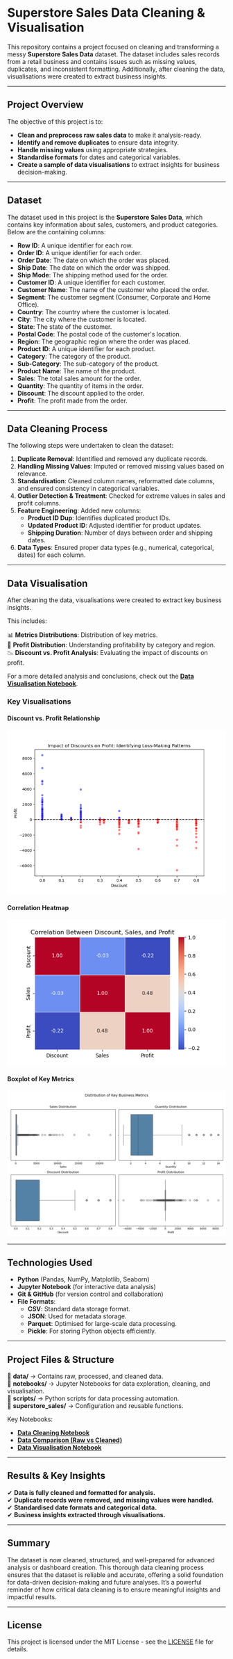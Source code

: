 # **Superstore Sales Data Cleaning & Visualisation**

This repository contains a project focused on cleaning and transforming a messy **Superstore Sales Data** dataset. The dataset includes sales records from a retail business and contains issues such as missing values, duplicates, and inconsistent formatting. Additionally, after cleaning the data, visualisations were created to extract business insights.

---
## **Project Overview**

The objective of this project is to:
- **Clean and preprocess raw sales data** to make it analysis-ready.
- **Identify and remove duplicates** to ensure data integrity.
- **Handle missing values** using appropriate strategies.
- **Standardise formats** for dates and categorical variables.
- **Create a sample of data visualisations** to extract insights for business decision-making.

---
## **Dataset**

The dataset used in this project is the **Superstore Sales Data**, which contains key information about sales, customers, and product categories. Below are the containing columns:

- **Row ID**: A unique identifier for each row.
- **Order ID**: A unique identifier for each order.
- **Order Date**: The date on which the order was placed.
- **Ship Date**: The date on which the order was shipped.
- **Ship Mode**: The shipping method used for the order.
- **Customer ID**: A unique identifier for each customer.
- **Customer Name**: The name of the customer who placed the order.
- **Segment**: The customer segment (Consumer, Corporate and Home Office).
- **Country**: The country where the customer is located.
- **City**: The city where the customer is located.
- **State**: The state of the customer.
- **Postal Code**: The postal code of the customer's location.
- **Region**: The geographic region where the order was placed.
- **Product ID**: A unique identifier for each product.
- **Category**: The category of the product.
- **Sub-Category**: The sub-category of the product.
- **Product Name**: The name of the product.
- **Sales**: The total sales amount for the order.
- **Quantity**: The quantity of items in the order.
- **Discount**: The discount applied to the order.
- **Profit**: The profit made from the order.

---
## **Data Cleaning Process**

The following steps were undertaken to clean the dataset:
1. **Duplicate Removal**: Identified and removed any duplicate records.
2. **Handling Missing Values**: Imputed or removed missing values based on relevance.
3. **Standardisation**: Cleaned column names, reformatted date columns, and ensured consistency in categorical variables.
4. **Outlier Detection & Treatment**: Checked for extreme values in sales and profit columns.
5. **Feature Engineering**: Added new columns:
   - **Product ID Dup**: Identifies duplicated product IDs.
   - **Updated Product ID**: Adjusted identifier for product updates.
   - **Shipping Duration**: Number of days between order and shipping dates.
6. **Data Types**: Ensured proper data types (e.g., numerical, categorical, dates) for each column.

---
## **Data Visualisation**

After cleaning the data, visualisations were created to extract key business insights. 

This includes:

📊 **Metrics Distributions**: Distribution of key metrics.  
📌 **Profit Distribution**: Understanding profitability by category and region.  
📉 **Discount vs. Profit Analysis**: Evaluating the impact of discounts on profit.  

For a  more detailed analysis and conclusions, check out the **[Data Visualisation Notebook](notebooks/03-Data_Visualisation.ipynb)**.

### **Key Visualisations**

#### **Discount vs. Profit Relationship**
![Discount vs. Profit](notebooks/figures/scatter_disc_vs_profit.png)

#### **Correlation Heatmap**
![Correlation Heatmap](notebooks/figures/heatmap_corr.png)

#### **Boxplot of Key Metrics**
![Boxplot Metrics](notebooks/figures/boxplot_metrics.png)



---
## **Technologies Used**

- **Python** (Pandas, NumPy, Matplotlib, Seaborn)
- **Jupyter Notebook** (for interactive data analysis)
- **Git & GitHub** (for version control and collaboration)
- **File Formats**:
   - **CSV**: Standard data storage format.
   - **JSON**: Used for metadata storage.
   - **Parquet**: Optimised for large-scale data processing.
   - **Pickle**: For storing Python objects efficiently.

---
## **Project Files & Structure**

📂 **data/** → Contains raw, processed, and cleaned data.  
📂 **notebooks/** → Jupyter Notebooks for data exploration, cleaning, and visualisation.  
📂 **scripts/** → Python scripts for data processing automation.  
📂 **superstore_sales/** → Configuration and reusable functions.  

Key Notebooks:
- [**Data Cleaning Notebook**](notebooks/02-Data_Cleaning.ipynb)
- [**Data Comparison (Raw vs Cleaned)**](notebooks/data_comparison_raw_vs_clean.ipynb)
- [**Data Visualisation Notebook**](notebooks/03-Data_Visualisation.ipynb)

---
## **Results & Key Insights**

✔ **Data is fully cleaned and formatted for analysis.**  
✔ **Duplicate records were removed, and missing values were handled.**  
✔ **Standardised date formats and categorical data.**  
✔ **Business insights extracted through visualisations.**  

---
## **Summary**
The dataset is now cleaned, structured, and well-prepared for advanced analysis or dashboard creation. This thorough data cleaning process ensures that the dataset is reliable and accurate, offering a solid foundation for data-driven decision-making and future analyses. It’s a powerful reminder of how critical data cleaning is to ensure meaningful insights and impactful results.



---
## **License**

This project is licensed under the MIT License - see the [LICENSE](LICENSE) file for details.



